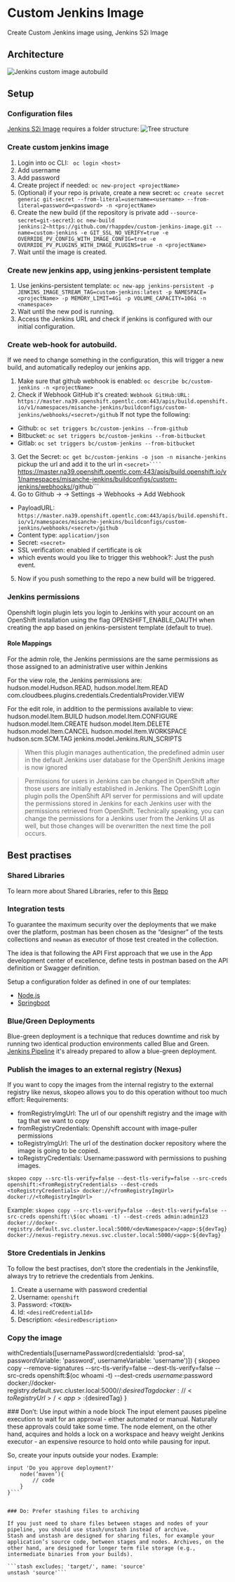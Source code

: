# Custom Jenkins Image
Create Custom Jenkins image using, Jenkins S2i Image

## Architecture
![Jenkins custom image autobuild](https://github.com/rhappdev/assets/blob/master/custom_jenkins_image/custom_jenkins_autobuild.png)

## Setup

### Configuration files
[Jenkins S2i Image](https://github.com/openshift/jenkins) requires a folder structure:
![Tree structure](https://github.com/rhappdev/assets/blob/master/custom_jenkins_image/tree_structure.png)

### Create custom jenkins image
1. Login into oc CLI: 
``` oc login <host>```
2. Add username
3. Add password
4. Create project if needed:
```oc new-project <projectName>```
5. (Optional) if your repo is private, create a new secret:
```oc create secret generic git-secret --from-literal=username=<username> --from-literal=password=<password> -n <projectName>```
5. Create the new build (if the repository is private add ```--source-secret=git-secret```):
```oc new-build jenkins:2~https://github.com/rhappdev/custom-jenkins-image.git --name=custom-jenkins -e GIT_SSL_NO_VERIFY=true -e OVERRIDE_PV_CONFIG_WITH_IMAGE_CONFIG=true -e OVERRIDE_PV_PLUGINS_WITH_IMAGE_PLUGINS=true -n <projectName>```
6. Wait until the image is created.

### Create new jenkins app, using jenkins-persistent template
1. Use jenkins-persistent template:
```oc new-app jenkins-persistent -p JENKINS_IMAGE_STREAM_TAG=custom-jenkins:latest -p NAMESPACE=<projectName> -p MEMORY_LIMIT=4Gi -p VOLUME_CAPACITY=10Gi -n <namespace>```
2. Wait until the new pod is running.
3. Access the Jenkins URL and check if jenkins is configured with our initial configuration.

### Create web-hook for autobuild.
If we need to change something in the configuration, this will trigger a new build, and automatically redeploy our jenkins app.
1. Make sure that github webhook is enabled:
```oc describe bc/custom-jenkins -n <projectName>```
2. Check if Webhook GitHub it's created:
```Webhook GitHub:URL:	https://master.na39.openshift.opentlc.com:443/apis/build.openshift.io/v1/namespaces/misanche-jenkins/buildconfigs/custom-jenkins/webhooks/<secret>/github```
If not type the following:
  * Github: ```oc set triggers bc/custom-jenkins --from-github```
  * Bitbucket: ```oc set triggers bc/custom-jenkins --from-bitbucket```
  * Gitlab: ```oc set triggers bc/custom-jenkins --from-bitbucket```
3. Get the Secret:
```oc get bc/custom-jenkins -o json -n misanche-jenkins``` pickup the url and add it to the url in ```<secret>````
```https://master.na39.openshift.opentlc.com:443/apis/build.openshift.io/v1/namespaces/misanche-jenkins/buildconfigs/custom-jenkins/webhooks/<secret>/github```
4. Go to Github -> <yourRepo> -> Settings -> Webhooks -> Add Webhook
  * PayloadURL: ```https://master.na39.openshift.opentlc.com:443/apis/build.openshift.io/v1/namespaces/misanche-jenkins/buildconfigs/custom-jenkins/webhooks/<secret>/github```
  * Content type: ```application/json```
  * Secret: ```<secret>```
  * SSL verification: enabled if certificate is ok
  * which events would you like to trigger this webhook?: Just the push event.
5. Now if you push something to the repo a new build will be triggered.

### Jenkins permissions
Openshift login plugin lets you login to Jenkins with your account on an OpenShift installation using the flag OPENSHIFT_ENABLE_OAUTH when creating the app based on jenkins-persistent template (default to true).

#### Role Mappings
For the admin role, the Jenkins permissions are the same permissions as those assigned to an administrative user within Jenkins

For the view role, the Jenkins permissions are:
hudson.model.Hudson.READ,
hudson.model.Item.READ
com.cloudbees.plugins.credentials.CredentialsProvider.VIEW



For the edit role, in addition to the permissions available to view:
hudson.model.Item.BUILD
hudson.model.Item.CONFIGURE
hudson.model.Item.CREATE
hudson.model.Item.DELETE
hudson.model.Item.CANCEL
hudson.model.Item.WORKSPACE
hudson.scm.SCM.TAG
jenkins.model.Jenkins.RUN_SCRIPTS


> When this plugin manages authentication, the predefined admin user in the default Jenkins user database for the OpenShift Jenkins image is now ignored

> Permissions for users in Jenkins can be changed in OpenShift after those users are initially established in Jenkins. The OpenShift Login plugin polls the OpenShift API server for permissions and will update the permissions stored in Jenkins for each Jenkins user with the permissions retrieved from OpenShift. Technically speaking, you can change the permissions for a Jenkins user from the Jenkins UI as well, but those changes will be overwritten the next time the poll occurs.

## Best practises

### Shared Libraries
To learn more about Shared Libraries, refer to this [Repo](https://github.com/rhappdev/shared-jenkins-pipelines/blob/master/sections/setup.md)

### Integration tests

To guarantee the maximum security over the deployments that we make over the platform, postman has been chosen as the “designer” of the tests collections and ```newman``` as executor of those test created in the collection. 

The idea is that following the API First approach that we use in the App development center of excellence, define tests in postman based on the API definition or Swagger definition.

Setup a configuration folder as defined in one of our templates:
* [Node.js](https://github.com/rhappdev/nodejs-template/tree/master/configuration/postman)
* [Springboot](https://github.com/rhappdev/springboot-template/tree/master/configuration/postman)

### Blue/Green Deployments
Blue-green deployment is a technique that reduces downtime and risk by running two identical production environments called Blue and Green.
[Jenkins Pipeline](https://github.com/rhappdev/shared-jenkins-pipelines/blob/master/sections/setup.md) it's already prepared to allow a blue-green deployment.

### Publish the images to an external registry (Nexus)
If you want to copy the images from the internal registry to the external registry like nexus, skopeo allows you to do this operation without too much effort:
Requirements:
* fromRegistryImgUrl: The url of our openshift registry and the image with tag that we want to copy
* fromRegistryCredentials: Openshift account with image-puller permissions
* toRegistryImgUrl: The url of the destination docker repository where the image is going to be copied.
* toRegistryCredentials: Username:password with permissions to pushing images.

```skopeo copy --src-tls-verify=false --dest-tls-verify=false --src-creds openshift:<fromRegistryCredentials> --dest-creds <toRegistryCredentials> docker://<fromRegistryImgUrl> docker://<toRegistryImgUrl>```

Example:
```skopeo copy --src-tls-verify=false --dest-tls-verify=false --src-creds openshift:\$(oc whoami -t) --dest-creds admin:admin123 docker://docker-registry.default.svc.cluster.local:5000/<devNamespace>/<app>:${devTag} docker://nexus-registry.nexus.svc.cluster.local:5000/<app>:${devTag}```

### Store Credentials in Jenkins

To follow the best practises, don’t store the credentials in the Jenkinsfile, always try to retrieve the credentials from Jenkins.

1. Create a username with password credential
2. Username: ```openshift```
3. Password: ```<TOKEN>```
4. Id: ```<desiredCredentialId>```
5. Description: ```<desiredDescription>```

### Copy the image

withCredentials([usernamePassword(credentialsId: 'prod-sa', passwordVariable: 'password', usernameVariable: 'username')]) {
  skopeo copy --remove-signatures
 --src-tls-verify=false --dest-tls-verify=false --src-creds openshift:\$(oc whoami -t) --dest-creds $username:$password docker://docker-registry.default.svc.cluster.local:5000/<namespaceSrc>/<app>:${desiredTag} docker://<toRegistryUrl>/<app>:${desiredTag}
}

### Don’t: Use input within a node block
The input element pauses pipeline execution to wait for an approval - either automated or manual. Naturally these approvals could take some time. The node element, on the other hand, acquires and holds a lock on a workspace and heavy weight Jenkins executor - an expensive resource to hold onto while pausing for input.

So, create your inputs outside your nodes.
Example:

```stage ('deployment') {
input 'Do you approve deployment?'
	node(‘maven’){
   		// code
	}
}```


### Do: Prefer stashing files to archiving

If you just need to share files between stages and nodes of your pipeline, you should use stash/unstash instead of archive.
Stash and unstash are designed for sharing files, for example your application’s source code, between stages and nodes. Archives, on the other hand, are designed for longer term file storage (e.g., intermediate binaries from your builds).

```stash excludes: 'target/', name: 'source'
unstash 'source'```






